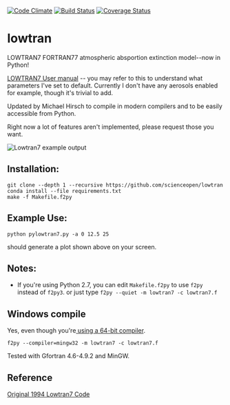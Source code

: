 [![Code Climate](https://codeclimate.com/github/scienceopen/lowtran/badges/gpa.svg)](https://codeclimate.com/github/scienceopen/lowtran)
[![Build Status](https://travis-ci.org/scienceopen/lowtran.svg?branch=master)](https://travis-ci.org/scienceopen/lowtran)
[![Coverage Status](https://coveralls.io/repos/scienceopen/lowtran/badge.svg?branch=master)](https://coveralls.io/r/scienceopen/lowtran?branch=master)

# lowtran
LOWTRAN7 FORTRAN77 atmospheric absportion extinction model--now in Python!

[LOWTRAN7 User manual](http://www.dtic.mil/dtic/tr/fulltext/u2/a206773.pdf) -- you may refer to this to understand what parameters I've set to default. Currently I don't have any aerosols enabled for example, though it's trivial to add.

Updated by Michael Hirsch to compile in modern compilers and to be easily accessible from Python.

Right now a lot of features aren't implemented, please request those you want.

![Lowtran7 example output](http://blogs.bu.edu/mhirsch/files/2015/04/lowtran.png "Lowtran7 absorption")

Installation:
-------------
```
git clone --depth 1 --recursive https://github.com/scienceopen/lowtran
conda install --file requirements.txt
make -f Makefile.f2py
```

Example Use:
-------------
```
python pylowtran7.py -a 0 12.5 25
```

should generate a plot shown above on your screen.


## Notes:
* If you're using Python 2.7, you can edit ``` Makefile.f2py ``` to use ``` f2py ``` instead of ``` f2py3 ```.
or just type ``` f2py --quiet -m lowtran7 -c lowtran7.f ```

Windows compile
---------------
Yes, even though you're[ using a 64-bit compiler](http://blogs.bu.edu/mhirsch/2015/04/f2py-running-fortran-code-in-python-on-windows/).
```
f2py --compiler=mingw32 -m lowtran7 -c lowtran7.f
```


Tested with Gfortran 4.6-4.9.2 and MinGW. 

Reference
---------
[Original 1994 Lowtran7 Code](http://www1.ncdc.noaa.gov/pub/data/software/lowtran/)
